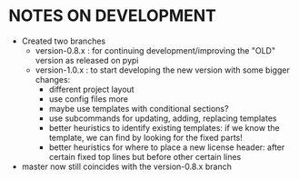 # NOTES ON DEVELOPMENT

* Created two branches
  * version-0.8.x : for continuing development/improving the "OLD" version as released on pypi
  * version-1.0.x : to start developing the new version with some bigger changes:
    * different project layout
    * use config files more
    * maybe use templates with conditional sections?
    * use subcommands for updating, adding, replacing templates
    * better heuristics to identify existing templates: if we know the template, we can find 
      by looking for the fixed parts!
    * better heuristics for where to place a new license header: after certain fixed top lines but before other certain lines
* master now still coincides with the version-0.8.x branch 
